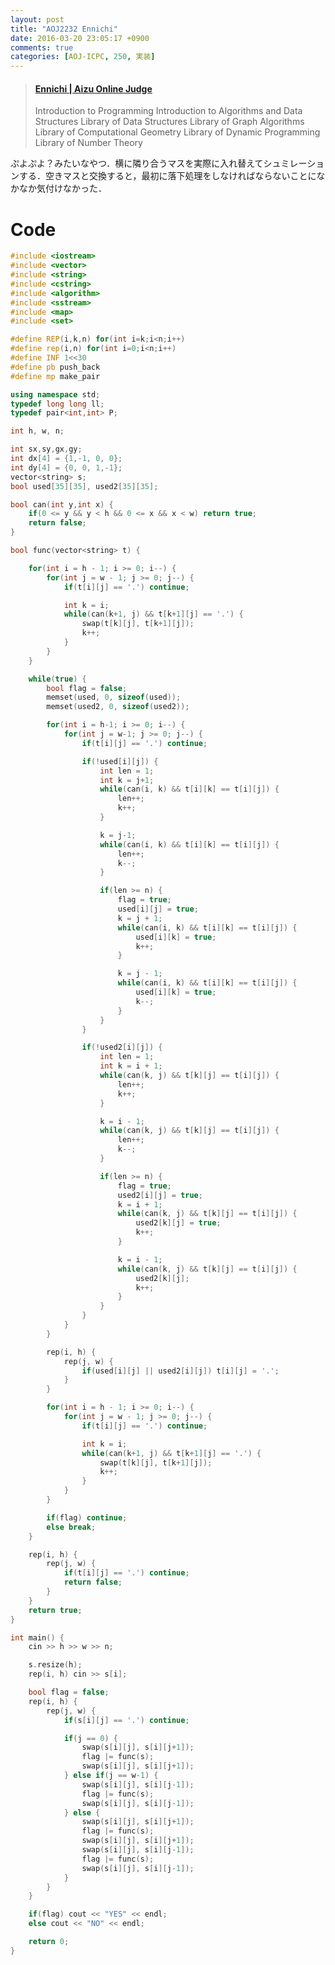 ```yaml
---
layout: post
title: "AOJ2232 Ennichi"
date: 2016-03-20 23:05:17 +0900
comments: true
categories: [AOJ-ICPC, 250, 実装]
---
```


<blockquote class="embedly-card" data-card-key="39deea93f79745829254c0652225a544" data-card-controls="0" data-card-type="article" data-card-branding="0"><h4><a href="http://judge.u-aizu.ac.jp/onlinejudge/description.jsp?id=2232">Ennichi | Aizu Online Judge</a></h4><p>Introduction to Programming Introduction to Algorithms and Data Structures Library of Data Structures Library of Graph Algorithms Library of Computational Geometry Library of Dynamic Programming Library of Number Theory</p></blockquote>
<script async src="//cdn.embedly.com/widgets/platform.js" charset="UTF-8"></script>

<!-- more -->

ぷよぷよ？みたいなやつ．横に隣り合うマスを実際に入れ替えてシュミレーションする．空きマスと交換すると，最初に落下処理をしなければならないことになかなか気付けなかった．

# Code

```cpp
#include <iostream>
#include <vector>
#include <string>
#include <cstring>
#include <algorithm>
#include <sstream>
#include <map>
#include <set>

#define REP(i,k,n) for(int i=k;i<n;i++)
#define rep(i,n) for(int i=0;i<n;i++)
#define INF 1<<30
#define pb push_back
#define mp make_pair

using namespace std;
typedef long long ll;
typedef pair<int,int> P;

int h, w, n;

int sx,sy,gx,gy;
int dx[4] = {1,-1, 0, 0};
int dy[4] = {0, 0, 1,-1};
vector<string> s;
bool used[35][35], used2[35][35];

bool can(int y,int x) {
	if(0 <= y && y < h && 0 <= x && x < w) return true;
	return false;
}

bool func(vector<string> t) {

	for(int i = h - 1; i >= 0; i--) {
		for(int j = w - 1; j >= 0; j--) {
			if(t[i][j] == '.') continue;

			int k = i;
			while(can(k+1, j) && t[k+1][j] == '.') {
				swap(t[k][j], t[k+1][j]);
				k++;
			}
		}
	}

	while(true) {
		bool flag = false;
		memset(used, 0, sizeof(used));
		memset(used2, 0, sizeof(used2));

		for(int i = h-1; i >= 0; i--) {
			for(int j = w-1; j >= 0; j--) {
				if(t[i][j] == '.') continue;

				if(!used[i][j]) {
					int len = 1;
					int k = j+1;
					while(can(i, k) && t[i][k] == t[i][j]) {
						len++;
						k++;
					}

					k = j-1;
					while(can(i, k) && t[i][k] == t[i][j]) {
						len++;
						k--;
					}

					if(len >= n) {
						flag = true;
						used[i][j] = true;
						k = j + 1;
						while(can(i, k) && t[i][k] == t[i][j]) {
							used[i][k] = true;
							k++;
						}

						k = j - 1;
						while(can(i, k) && t[i][k] == t[i][j]) {
							used[i][k] = true;
							k--;
						}
					}
				}

				if(!used2[i][j]) {
					int len = 1;
					int k = i + 1;
					while(can(k, j) && t[k][j] == t[i][j]) {
						len++;
						k++;
					}

					k = i - 1;
					while(can(k, j) && t[k][j] == t[i][j]) {
						len++;
						k--;
					}

					if(len >= n) {
						flag = true;
						used2[i][j] = true;
						k = i + 1;
						while(can(k, j) && t[k][j] == t[i][j]) {
							used2[k][j] = true;
							k++;
						}

						k = i - 1;
						while(can(k, j) && t[k][j] == t[i][j]) {
							used2[k][j];
							k++;
						}
					}
				}
			}
		}

		rep(i, h) {
			rep(j, w) {
				if(used[i][j] || used2[i][j]) t[i][j] = '.';
			}
		}

		for(int i = h - 1; i >= 0; i--) {
			for(int j = w - 1; j >= 0; j--) {
				if(t[i][j] == '.') continue;

				int k = i;
				while(can(k+1, j) && t[k+1][j] == '.') {
					swap(t[k][j], t[k+1][j]);
					k++;
				}
			}
		}

		if(flag) continue;
		else break;
	}

	rep(i, h) {
		rep(j, w) {
			if(t[i][j] == '.') continue;
			return false;
		}
	}
	return true;
}

int main() {
	cin >> h >> w >> n;

	s.resize(h);
	rep(i, h) cin >> s[i];

	bool flag = false;
	rep(i, h) {
		rep(j, w) {
			if(s[i][j] == '.') continue;

			if(j == 0) {
				swap(s[i][j], s[i][j+1]);
				flag |= func(s);
				swap(s[i][j], s[i][j+1]);
			} else if(j == w-1) {
				swap(s[i][j], s[i][j-1]);
				flag |= func(s);
				swap(s[i][j], s[i][j-1]);
			} else {
				swap(s[i][j], s[i][j+1]);
				flag |= func(s);
				swap(s[i][j], s[i][j+1]);
				swap(s[i][j], s[i][j-1]);
				flag |= func(s);
				swap(s[i][j], s[i][j-1]);
			}
		}
	}

	if(flag) cout << "YES" << endl;
	else cout << "NO" << endl;

	return 0;
}
```
